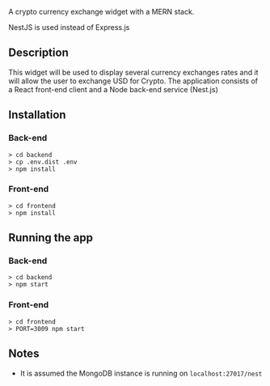A crypto currency exchange widget with a MERN stack.

NestJS is used instead of Express.js

## Description

This widget will be used to display several currency exchanges rates and it will allow the user to exchange USD for Crypto. The application consists of a React front-end client and a Node back-end service (Nest.js)

## Installation

### Back-end

```
> cd backend
> cp .env.dist .env
> npm install
```

### Front-end

```
> cd frontend
> npm install
```

## Running the app

### Back-end

```
> cd backend
> npm start
```

### Front-end

```
> cd frontend
> PORT=3009 npm start
```

## Notes

- It is assumed the MongoDB instance is running on `localhost:27017/nest`
